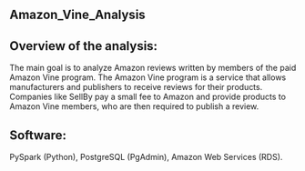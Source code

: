 ## **Amazon_Vine_Analysis**

## Overview of the analysis: 

The main goal is to analyze Amazon reviews written by members of the paid Amazon Vine program. The Amazon Vine program is a service that allows manufacturers and publishers to receive reviews for their products. Companies like SellBy pay a small fee to Amazon and provide products to Amazon Vine members, who are then required to publish a review.

## Software: 

PySpark (Python), PostgreSQL (PgAdmin), Amazon Web Services (RDS).
